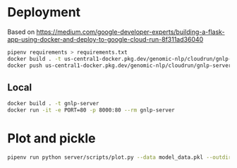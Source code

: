 # Deployment

Based on https://medium.com/google-developer-experts/building-a-flask-app-using-docker-and-deploy-to-google-cloud-run-8f311ad36040

```bash
pipenv requirements > requirements.txt
docker build . -t us-central1-docker.pkg.dev/genomic-nlp/cloudrun/gnlp-server
docker push us-central1-docker.pkg.dev/genomic-nlp/cloudrun/gnlp-server:latest
```

## Local

```bash
docker build . -t gnlp-server
docker run -it -e PORT=80 -p 8000:80 --rm gnlp-server
```

# Plot and pickle

```bash
pipenv run python server/scripts/plot.py --data model_data.pkl --outdir=web/public/map --fmt png --max-zoom 5
```
